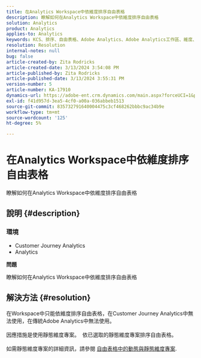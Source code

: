 ```yaml
---
title: 在Analytics Workspace中依維度排序自由表格
description: 瞭解如何在Analytics Workspace中依維度排序自由表格
solution: Analytics
product: Analytics
applies-to: Analytics
keywords: KCS、排序、自由表格、Adobe Analytics、Adobe Analytics工作區、維度、做法
resolution: Resolution
internal-notes: null
bug: false
article-created-by: Zita Rodricks
article-created-date: 3/13/2024 3:54:08 PM
article-published-by: Zita Rodricks
article-published-date: 3/13/2024 3:55:31 PM
version-number: 5
article-number: KA-17910
dynamics-url: https://adobe-ent.crm.dynamics.com/main.aspx?forceUCI=1&pagetype=entityrecord&etn=knowledgearticle&id=3bd143e9-51e1-ee11-904d-6045bd0065b6
exl-id: f41d957d-3ea5-4cf0-a00a-036abbeb1513
source-git-commit: 835732791640004475c3cf468262bbbc9ac34b9e
workflow-type: tm+mt
source-wordcount: '125'
ht-degree: 5%

---
```


# 在Analytics Workspace中依維度排序自由表格


瞭解如何在Analytics Workspace中依維度排序自由表格

## 說明 {#description}


### <b>環境</b>

- Customer Journey Analytics
- Analytics




<b>問題</b>

瞭解如何在Analytics Workspace中依維度排序自由表格


## 解決方法 {#resolution}

在Workspace中只能依維度排序自由表格，在Customer Journey Analytics中無法使用，在傳統Adobe Analytics中無法使用。<br> <br>因應措施是使用靜態維度專案。  依已選取的靜態維度專案排序自由表格。<br> <br>如需靜態維度專案的詳細資訊，請參閱 [自由表格中的動態與靜態維度專案](https://experienceleague.adobe.com/docs/analytics/analyze/analysis-workspace/visualizations/freeform-table/column-row-settings/manual-vs-dynamic-rows.html?lang=en).
